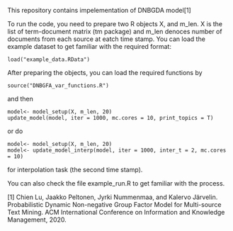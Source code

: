 This repository contains impelementation of DNBGDA model[1]

To run the code, you need to prepare two R objects X, and m_len. X is the list of term-document matrix (tm package) and m_len denoces number of documents from each
source at eatch time stamp. You can load the example dataset to get familiar with the required format:

```
load("example_data.RData")
```

After preparing the objects, you can load the required functions by

```
source("DNBGFA_var_functions.R")
```

and then

```
model<- model_setup(X, m_len, 20)
update_model(model, iter = 1000, mc.cores = 10, print_topics = T)

```

or do

```
model<- model_setup(X, m_len, 20)
model<- update_model_interp(model, iter = 1000, inter_t = 2, mc.cores = 10)
```

for interpolation task (the second time stamp).

You can also check the file example_run.R to get familiar with the process.

[1] Chien Lu, Jaakko Peltonen, Jyrki Nummenmaa, and Kalervo Järvelin. Probabilistic Dynamic Non-negative Group Factor Model for Multi-source Text Mining. ACM International Conference on Information and Knowledge Management, 2020.
